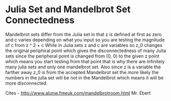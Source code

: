 
# Julia Set and Mandelbrot Set Connectedness
Mandelbrot sets differ from the Julia set in that z is defined at first as zero and c varies depending on what you input so you are testing the magnitude of c from z ^ 2 + c
While in Julia sets z and c are variables so z_0 changes the original periphiral point which gives the disconnectedness of many Julia sets since the peripheral point is changed from (0, 0) to the given z point which means you start testing from that point that is why there are infinitely many julia sets and only one mandelbrot set. Also since z is a variable the farther away z_0 is from the accepted Mandelbrot set the more likely the numbers in the julia set will be not in the Mandelbrot which means it will be more disconnected.

Cites - http://www.alunw.freeuk.com/mandelbrotroom.html
        Mr. Ebert
